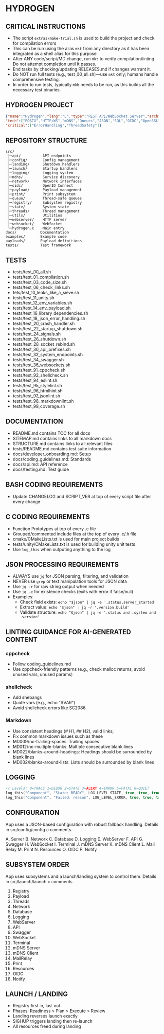 # HYDROGEN

## CRITICAL INSTRUCTIONS

- The script `extras/make-trial.sh` is used to build the project and check for compilation errors
- This can be run using the alias `mkt` from any directory as it has been integrated as a shell alias for this purpose
- After ANY code/script/MD change, run `mkt` to verify compilation/linting. Do not attempt completion until it passes.
- End tasks by checking/updating RELEASES.md if changes warrant it.
- Do NOT run full tests (e.g., test_00_all.sh)—use `mkt` only; humans handle comprehensive testing.
- In order to run tests, typically `mkb` needs to be run, as this builds all the necessary test binaries.

## HYDROGEN PROJECT

```json
{"name":"Hydrogen","lang":"C","type":"REST API/WebSocket Server","arch":"Multithreaded",
"tech":["POSIX","HTTP/WS","mDNS","Queues","JSON","SQL","OIDC","OpenSSL","Postgres"],
"critical":["ErrorHandling","ThreadSafety"]}
```

## REPOSITORY STRUCTURE

```directory
src/
 ├─api/          API endpoints
 ├─config/       Config management
 ├─landing/      Shutdown handlers
 ├─launch/       Startup handlers
 ├─logging/      Logging system
 ├─mdns/         Service discovery
 ├─network/      Network interfaces
 ├─oidc/         OpenID Connect
 ├─payload/      Payload management
 ├─print/        Print subsystem
 ├─queue/        Thread-safe queues
 ├─registry/     Subsystem registry
 ├─state/        System state
 ├─threads/      Thread management
 ├─utils/        Utilities
 ├─webserver/    HTTP server
 ├─websocket/    WebSocket
 └─hydrogen.c    Main entry
docs/           Documentation
examples/       Example code
payloads/       Payload definitions
tests/          Test framework
```

## TESTS

- tests/test_00_all.sh
- tests/test_01_compilation.sh
- tests/test_03_code_size.sh
- tests/test_06_check_links.sh
- tets/test_10_leaks_like_a_sieve.sh
- tests/test_11_unity.sh
- tests/test_12_env_variables.sh
- tests/test_14_env_payload.sh
- tests/test_16_library_dependencies.sh
- tests/test_18_json_error_handling.sh
- tests/test_20_crash_handler.sh
- tests/test_22_startup_shutdown.sh
- tests/test_24_signals.sh
- tests/test_26_shutdown.sh
- tests/test_28_socket_rebind.sh
- tests/test_30_api_prefixes.sh
- tests/test_32_system_endpoints.sh
- tests/test_34_swagger.sh
- tests/test_36_websockets.sh
- tests/test_91_cppcheck.sh
- tests/test_92_shellcheck.sh
- tests/test_94_eslint.sh
- tests/test_95_stylelint.sh
- tests/test_96_htmlhint.sh
- tests/test_97_jsonlint.sh
- tests/test_98_markdownlint.sh
- tests/test_99_coverage.sh

## DOCUMENTATION

- README.md contains TOC for all docs
- SITEMAP.md contains links to all markdown docs
- STRUCTURE.md contains links to all relevant files
- tests/README.md contains test suite information
- docs/developer_onboarding.md: Setup
- docs/coding_guidelines.md: Standards
- docs/api.md: API reference
- docs/testing.md: Test guide

## BASH CODING REQUIREMENTS

- Update CHANGELOG and SCRIPT_VER at top of every script file after every change

## C CODING REQUIREMENTS

- Function Prototypes at top of every .c file
- Grouped/commented include files at the top of every .c/.h file
- cmake/CMakeLists.txt is used for main project builds
- tests/unity/CMakeLists.txt is used for building unity unit tests
- Use `log_this` when outputing anything to the log

## JSON PROCESSING REQUIREMENTS

- ALWAYS use `jq` for JSON parsing, filtering, and validation
- NEVER use `grep` or text manipulation tools for JSON data
- Use `jq -r` for raw string output when needed
- Use `jq -e` for existence checks (exits with error if false/null)
- Examples:
  - Check field exists: `echo "$json" | jq -e '.status.server_started'`
  - Extract value: `echo "$json" | jq -r '.version.build'`
  - Validate structure: `echo "$json" | jq -e '.status and .system and .version'`

## LINTING GUIDANCE FOR AI-GENERATED CONTENT

### cppcheck

- Follow coding_guidelines.md
- Use cppcheck-friendly patterns (e.g., check malloc returns, avoid unused vars, unused params)

### shellcheck

- Add shebangs
- Quote vars (e.g., echo "$VAR")
- Avoid shellcheck errors like SC2086

### Markdown

- Use consistent headings (# H1, ## H2), valid links;
- Fix common markdown issues such as these
- MD009/no-trailing-spaces: Trailing spaces
- MD012/no-multiple-blanks: Multiple consecutive blank lines
- MD022/blanks-around-headings: Headings should be surrounded by blank lines
- MD032/blanks-around-lists: Lists should be surrounded by blank lines

## LOGGING

```c
// Levels: 0=TRACE 1=DEBUG 2=STATE 3=ALERT 4=ERROR 5=FATAL 6=QUIET
log_this("Component", "State: READY", LOG_LEVEL_STATE, true, true, true);
log_this("Component", "Failed: reason", LOG_LEVEL_ERROR, true, true, true);
```

## CONFIGURATION

App uses a JSON-based configuration with robust fallback handling. Details in src/config/config.c comments.

A. Server
B. Network
C. Database
D. Logging
E. WebServer
F. API
G. Swagger
H. WebSocket
I. Terminal
J. mDNS Server
K. mDNS Client
L. Mail Relay
M. Print
N. Resources
O. OIDC
P. Notify

## SUBSYSTEM ORDER

App uses subsystems and a launch/landing system to control them. Details in src/launch/launch.c comments.

1. Registry
2. Payload
3. Threads
4. Network
5. Database
6. Logging
7. WebServer
8. API
9. Swagger
10. WebSocket
11. Terminal
12. mDNS Server
13. mDNS Client
14. MailRelay
15. Print
16. Resources
17. OIDC
18. Notify

## LAUNCH / LANDING

- Registry first in, last out
- Phases: Readiness > Plan > Execute > Review
- Landing reverses launch exactly
- SIGHUP triggers landing then re-launch
- All resources freed during landing
